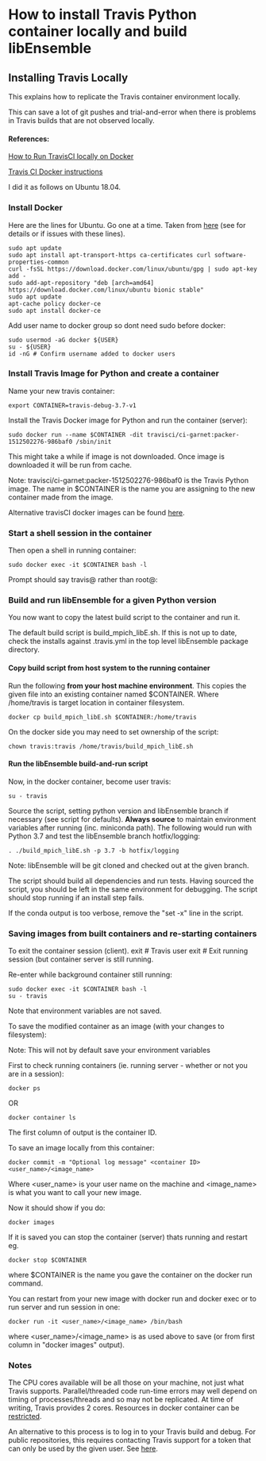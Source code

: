 # How to install Travis Python container locally and build libEnsemble

## Installing Travis Locally

This explains how to replicate the Travis container environment locally.

This can save a lot of git pushes and trial-and-error when there is problems in Travis builds that are not
observed locally.

#### References:

[How to Run TravisCI locally on Docker](https://medium.com/google-developers/how-to-run-travisci-locally-on-docker-822fc6b2db2e)

[Travis CI Docker instructions](https://docs.travis-ci.com/user/common-build-problems/#troubleshooting-locally-in-a-docker-image)

I did it as follows on Ubuntu 18.04.

### Install Docker

Here are the lines for Ubuntu. Go one at a time. Taken from [here](https://www.digitalocean.com/community/tutorials/how-to-install-and-use-docker-on-ubuntu-18-04) (see for details or if issues with these lines).

    sudo apt update
    sudo apt install apt-transport-https ca-certificates curl software-properties-common
    curl -fsSL https://download.docker.com/linux/ubuntu/gpg | sudo apt-key add -
    sudo add-apt-repository "deb [arch=amd64] https://download.docker.com/linux/ubuntu bionic stable"
    sudo apt update
    apt-cache policy docker-ce
    sudo apt install docker-ce

Add user name to docker group so dont need sudo before docker:

    sudo usermod -aG docker ${USER}
    su - ${USER}
    id -nG # Confirm username added to docker users

### Install Travis Image for Python and create a container

Name your new travis container:

    export CONTAINER=travis-debug-3.7-v1

Install the Travis Docker image for Python and run the container (server):

    sudo docker run --name $CONTAINER -dit travisci/ci-garnet:packer-1512502276-986baf0 /sbin/init

This might take a while if image is not downloaded. Once image is downloaded it will be run from cache.

Note:
travisci/ci-garnet:packer-1512502276-986baf0 is the Travis Python image. The name in
$CONTAINER is the name you are assigning to the new container made from the image.

Alternative travisCI docker images can be found [here](https://hub.docker.com/r/travisci/ci-garnet/tags/).

### Start a shell session in the container

Then open a shell in running container:

    sudo docker exec -it $CONTAINER bash -l

Prompt should say travis@ rather than root@:

### Build and run libEnsemble for a given Python version

You now want to copy the latest build script to the container and run it.

The default build script is build_mpich_libE.sh. If this is not up to date, check
the installs against .travis.yml in the top level libEnsemble package directory.

#### Copy build script from host system to the running container

Run the following **from your host machine environment**. This copies the given file into an existing
container named $CONTAINER. Where /home/travis is target location in container
filesystem.

    docker cp build_mpich_libE.sh $CONTAINER:/home/travis

On the docker side you may need to set ownership of the script:

    chown travis:travis /home/travis/build_mpich_libE.sh

#### Run the libEnsemble build-and-run script

Now, in the docker container, become user travis:

    su - travis

Source the script, setting python version and libEnsemble branch if necessary (see script for defaults).
**Always source** to maintain environment variables after running (inc. miniconda path). The following
would run with Python 3.7 and test the libEnsemble branch hotfix/logging:

    . ./build_mpich_libE.sh -p 3.7 -b hotfix/logging

Note: libEnsemble will be git cloned and checked out at the given branch.

The script should build all dependencies and run tests. Having sourced the script, you should
be left in the same environment for debugging. The script should stop running if an install step fails.

If the conda output is too verbose, remove the "set -x" line in the script.

### Saving images from built containers and re-starting containers

To exit the container session (client).
    exit # Travis user
    exit # Exit running session (but container server is still running.

Re-enter while background container still running:

    sudo docker exec -it $CONTAINER bash -l
    su - travis

Note that environment variables are not saved.

To save the modified container as an image (with your changes to filesystem):

Note: This will not by default save your environment variables

First to check running containers (ie. running server - whether or not you are in a session):

    docker ps

OR

    docker container ls

The first column of output is the container ID.

To save an image locally from this container:

    docker commit -m "Optional log message" <container ID> <user_name>/<image_name>

Where <user_name> is your user name on the machine and <image_name> is what you
want to call your new image.

Now it should show if you do:

    docker images

If it is saved you can stop the container (server) thats running and restart eg.

    docker stop $CONTAINER

where $CONTAINER is the name you gave the container on the docker run command.

You can restart from your new image with docker run and docker exec or to run server and run session in one:

    docker run -it <user_name>/<image_name> /bin/bash

where <user_name>/<image_name> is as used above to save (or from first column in "docker images" output).

### Notes

The CPU cores available will be all those on your machine, not just what Travis supports.
Parallel/threaded code run-time errors may well depend on timing of processes/threads and
so may not be replicated. At time of writing, Travis provides 2 cores. Resources in docker
container can be [restricted](https://docs.docker.com/config/containers/resource_constraints/).

An alternative to this process is to log in to your Travis build and debug. For public
repositories, this requires contacting Travis support for a token that can only be used by
the given user. See [here](https://docs.travis-ci.com/user/running-build-in-debug-mode/).
